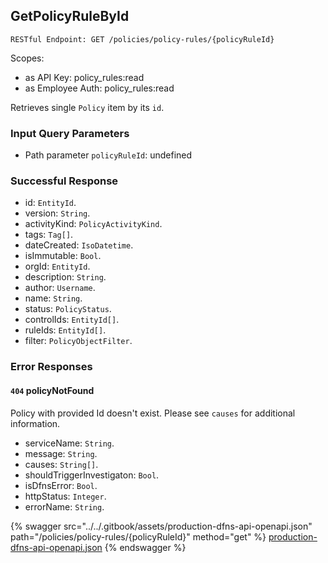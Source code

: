 
## GetPolicyRuleById
`RESTful Endpoint: GET /policies/policy-rules/{policyRuleId}`

Scopes:
 * as API Key: policy_rules:read
 * as Employee Auth: policy_rules:read

Retrieves single `Policy` item by its `id`.

### Input Query Parameters
* Path parameter `policyRuleId`: undefined  
  

### Successful Response
* id: `EntityId`. 
* version: `String`. 
* activityKind: `PolicyActivityKind`. 
* tags: `Tag[]`. 
* dateCreated: `IsoDatetime`. 
* isImmutable: `Bool`. 
* orgId: `EntityId`. 
* description: `String`. 
* author: `Username`. 
* name: `String`. 
* status: `PolicyStatus`. 
* controlIds: `EntityId[]`. 
* ruleIds: `EntityId[]`. 
* filter: `PolicyObjectFilter`. 

### Error Responses
#### `404` **policyNotFound** 
Policy with provided Id doesn't exist. Please see `causes` for additional information.
* serviceName: `String`. 
* message: `String`. 
* causes: `String[]`. 
* shouldTriggerInvestigaton: `Bool`. 
* isDfnsError: `Bool`. 
* httpStatus: `Integer`. 
* errorName: `String`. 

{% swagger src="../../.gitbook/assets/production-dfns-api-openapi.json" path="/policies/policy-rules/{policyRuleId}" method="get" %}
[production-dfns-api-openapi.json](../../.gitbook/assets/production-dfns-api-openapi.json)
{% endswagger %}

